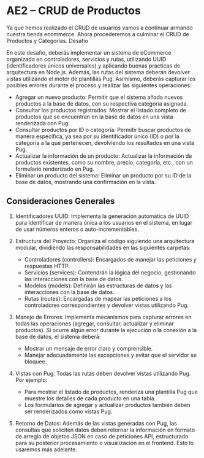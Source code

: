 # AE2 – CRUD de Productos

Ya que hemos realizado el CRUD de usuarios vamos a continuar armando nuestra tienda ecommerce. Ahora procederemos a culminar el CRUD de Productos y Categorías.
Desafío

En este desafío, deberás implementar un sistema de eCommerce organizado en controladores, servicios y rutas, utilizando UUID (identificadores únicos universales) y aplicando buenas prácticas de arquitectura en Node.js. Además, las rutas del sistema deberán devolver vistas utilizando el motor de plantillas Pug. Asimismo, deberás capturar los posibles errores durante el proceso y realizar las siguientes operaciones:

- Agregar un nuevo producto: Permitir que el sistema añada nuevos productos a la base de datos, con su respectiva categoría asignada.
- Consultar los productos registrados: Mostrar el listado completo de productos que se encuentran en la base de datos en una vista renderizada con Pug.
- Consultar productos por ID o categoría: Permitir buscar productos de manera específica, ya sea por su identificador único (ID) o por la categoría a la que pertenecen, devolviendo los resultados en una vista Pug.
- Actualizar la información de un producto: Actualizar la información de productos existentes, como su nombre, precio, categoría, etc., con un formulario renderizado en Pug.
- Eliminar un producto del sistema: Eliminar un producto por su ID de la base de datos, mostrando una confirmación en la vista.

## Consideraciones Generales

1. Identificadores UUID: Implementa la generación automática de UUID para identificar de manera única a los usuarios en el sistema, en lugar de usar números enteros o auto-incrementables.

2. Estructura del Proyecto: Organiza el código siguiendo una arquitectura modular, dividiendo las responsabilidades en las siguientes carpetas:
   - Controladores (controllers): Encargados de manejar las peticiones y respuestas HTTP.
   - Servicios (services): Contendrán la lógica del negocio, gestionando las interacciones con la base de datos.
   - Modelos (models): Definirán las estructuras de datos y las interacciones con la base de datos.
   - Rutas (routes): Encargadas de mapear las peticiones a los controladores correspondientes y devolver vistas utilizando Pug.

3. Manejo de Errores: Implementa mecanismos para capturar errores en todas las operaciones (agregar, consultar, actualizar y eliminar productos). Si ocurre algún error durante la ejecución o la conexión a la base de datos, el sistema deberá:
   - Mostrar un mensaje de error claro y comprensible.
   - Manejar adecuadamente las excepciones y evitar que el servidor se bloquee.

4. Vistas con Pug: Todas las rutas deben devolver vistas utilizando Pug. Por ejemplo:
   - Para mostrar el listado de productos, renderiza una plantilla Pug que muestre los detalles de cada producto en una tabla.
   - Los formularios de agregar y actualizar productos también deben ser renderizados como vistas Pug.

5. Retorno de Datos: Además de las vistas generadas con Pug, las consultas que soliciten datos deben retornar la información en formato de arreglo de objetos JSON en caso de peticiones API, estructurado para su posterior procesamiento o visualización en el frontend. Esto lo usaremos más adelante.
